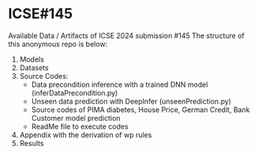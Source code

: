 # ICSE#145
Available Data / Artifacts of ICSE 2024 submission #145
The structure of this anonymous repo is below:

1. Models
2. Datasets
3. Source Codes:
    * Data precondition inference with a trained DNN model (inferDataPrecondition.py)
    * Unseen data prediction with DeepInfer (unseenPrediction.py)
    * Source codes of PIMA diabetes, House Price, German Credit, Bank Customer model prediction
    * ReadMe file to execute codes
4. Appendix with the derivation of wp rules
5. Results
